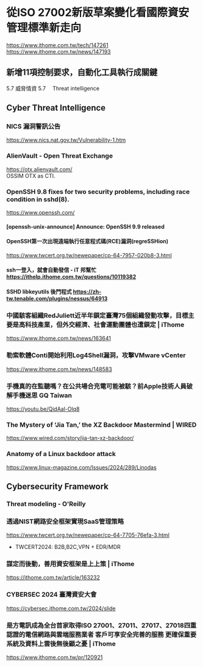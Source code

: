 # 從ISO 27002新版草案變化看國際資安管理標準新走向
https://www.ithome.com.tw/tech/147261 <br>
https://www.ithome.com.tw/news/147193
## 新增11項控制要求，自動化工具執行成關鍵
5.7	威脅情資 5.7　	Threat intelligence
## Cyber Threat Intelligence
### NICS 漏洞警訊公告
https://www.nics.nat.gov.tw/Vulnerability-1.htm
### AlienVault - Open Threat Exchange
https://otx.alienvault.com/ <br>
OSSIM OTX as CTI.
### OpenSSH 9.8 fixes for two security problems, including race condition in sshd(8).
https://www.openssh.com/
#### [openssh-unix-announce] Announce: OpenSSH 9.9 released
#### OpenSSH第一次出現遠端執行任意程式碼(RCE)漏洞(regreSSHion)
https://www.twcert.org.tw/newepaper/cp-64-7957-020b8-3.html
#### ssh一登入，就會自動發信 - iT 邦幫忙 https://ithelp.ithome.com.tw/questions/10119382
#### SSHD libkeyutils 後門程式 https://zh-tw.tenable.com/plugins/nessus/64913
### 中國駭客組織RedJuliett近半年鎖定臺灣75個組織發動攻擊，目標主要是高科技產業，但外交經濟、社會運動團體也遭鎖定 | iThome
https://www.ithome.com.tw/news/163641
### 勒索軟體Conti開始利用Log4Shell漏洞，攻擊VMware vCenter
https://www.ithome.com.tw/news/148583
### 手機真的在監聽嗎？在公共場合充電可能被駭？前Apple技術人員破解手機迷思 GQ Taiwan
https://youtu.be/QidAal-Olq8
### The Mystery of ‘Jia Tan,’ the XZ Backdoor Mastermind | WIRED
https://www.wired.com/story/jia-tan-xz-backdoor/
### Anatomy of a Linux backdoor attack
https://www.linux-magazine.com/Issues/2024/289/Linodas
## Cybersecurity Framework 
### Threat modeling - O'Reilly
### 透過NIST網路安全框架實現SaaS管理策略
https://www.twcert.org.tw/newepaper/cp-64-7705-76efa-3.html
 - TWCERT2024: B2B,B2C,VPN + EDR/MDR
### 謀定而後動，善用資安框架是上上策 | iThome
https://ithome.com.tw/article/163232
### CYBERSEC 2024 臺灣資安大會
https://cybersec.ithome.com.tw/2024/slide
### 是方電訊成為全台首家取得ISO 27001、27011、27017、27018四重認證的電信網路與雲端服務業者 客戶可享安全完善的服務 更確保重要系統及資料上雲後無後顧之憂 | iThome
https://www.ithome.com.tw/pr/120921
